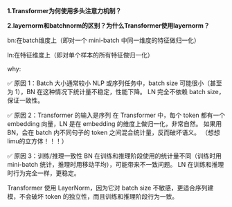 **1.Transformer为何使用多头注意力机制？**

**2.layernorm和batchnorm的区别？为什么Transformer使用layernorm？**

bn:在batch维度上（即对一个 mini-batch 中同一维度的特征做归一化）

ln:在特征维度上（即对单个样本的所有特征做归一化）

why: 

✅ 原因 1：Batch 大小通常较小
NLP 或序列任务中，batch size 可能很小（甚至为 1），BN 在这种情况下统计量不稳定，性能下降。
LN 完全不依赖 batch size，保证一致性。

✅ 原因 2：Transformer 的输入是序列
在 Transformer 中，每个 token 都有一个 embedding 向量，LN 是在 embedding 的维度上做归一化，非常自然。
如果用 BN，会在 batch 内不同句子的 token 之间混合统计量，反而破坏语义。
（想想limu的立方体！！！）

✅ 原因 3：训练/推理一致性
BN 在训练和推理阶段使用的统计量不同（训练时用 mini-batch 统计，推理时用移动平均），可能带来不一致问题。
LN 在训练和推理时行为完全一样，更稳定。

Transformer 使用 LayerNorm，因为它对 batch size 不敏感，更适合序列建模，不会破坏 token 的独立性，而且训练和推理阶段行为一致。
